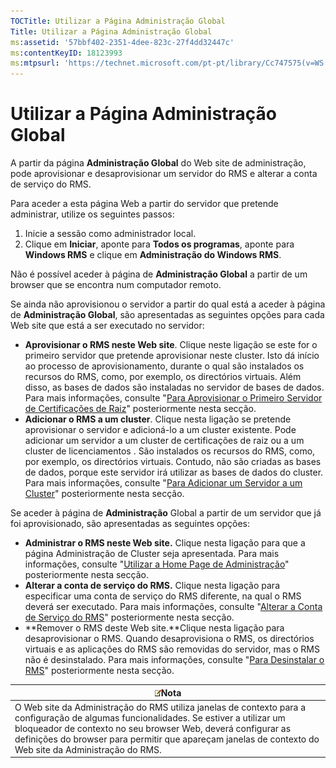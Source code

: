 ```yaml
---
TOCTitle: Utilizar a Página Administração Global
Title: Utilizar a Página Administração Global
ms:assetid: '57bbf402-2351-4dee-823c-27f4dd32447c'
ms:contentKeyID: 18123993
ms:mtpsurl: 'https://technet.microsoft.com/pt-pt/library/Cc747575(v=WS.10)'
---
```


Utilizar a Página Administração Global
======================================

A partir da página **Administração Global** do Web site de administração, pode aprovisionar e desaprovisionar um servidor do RMS e alterar a conta de serviço do RMS.

Para aceder a esta página Web a partir do servidor que pretende administrar, utilize os seguintes passos:

1.  Inicie a sessão como administrador local.
2.  Clique em **Iniciar**, aponte para **Todos os programas**, aponte para **Windows RMS** e clique em **Administração do Windows RMS**.

Não é possível aceder à página de **Administração Global** a partir de um browser que se encontra num computador remoto.

Se ainda não aprovisionou o servidor a partir do qual está a aceder à página de **Administração Global**, são apresentadas as seguintes opções para cada Web site que está a ser executado no servidor:

-   **Aprovisionar o RMS neste Web site**. Clique neste ligação se este for o primeiro servidor que pretende aprovisionar neste cluster. Isto dá início ao processo de aprovisionamento, durante o qual são instalados os recursos do RMS, como, por exemplo, os directórios virtuais. Além disso, as bases de dados são instaladas no servidor de bases de dados. Para mais informações, consulte "[Para Aprovisionar o Primeiro Servidor de Certificações de Raiz](https://technet.microsoft.com/debc42f3-74ff-4c99-b7a4-4921fccdabc2)" posteriormente nesta secção.
-   **Adicionar o RMS a um cluster**. Clique nesta ligação se pretende aprovisionar o servidor e adicioná-lo a um cluster existente. Pode adicionar um servidor a um cluster de certificações de raiz ou a um cluster de licenciamentos . São instalados os recursos do RMS, como, por exemplo, os directórios virtuais. Contudo, não são criadas as bases de dados, porque este servidor irá utilizar as bases de dados do cluster. Para mais informações, consulte "[Para Adicionar um Servidor a um Cluster](https://technet.microsoft.com/db635238-5528-4bec-9cc6-8244e2b3d733)" posteriormente nesta secção.

Se aceder à página de **Administração** Global a partir de um servidor que já foi aprovisionado, são apresentadas as seguintes opções:

-   **Administrar o RMS neste Web site.** Clique nesta ligação para que a página Administração de Cluster seja apresentada. Para mais informações, consulte "[Utilizar a Home Page de Administração](https://technet.microsoft.com/6c155977-bd0e-47d6-ac65-1746cddb505e)" posteriormente nesta secção.
-   **Alterar a conta de serviço do RMS.** Clique nesta ligação para especificar uma conta de serviço do RMS diferente, na qual o RMS deverá ser executado. Para mais informações, consulte "[Alterar a Conta de Serviço do RMS](https://technet.microsoft.com/f257d66d-b823-41e4-bcb7-7c90eb295238)" posteriormente nesta secção.
-   **Remover o RMS deste Web site.**Clique nesta ligação para desaprovisionar o RMS. Quando desaprovisiona o RMS, os directórios virtuais e as aplicações do RMS são removidas do servidor, mas o RMS não é desinstalado. Para mais informações, consulte "[Para Desinstalar o RMS](https://technet.microsoft.com/885e3b4f-ea32-466f-9f7f-d8440b0f7c28)" posteriormente nesta secção.

| ![](/security-updates/images/Cc747575.note(WS.10).gif)Nota                                                                                                                                                                                                                                             |
|-------------------------------------------------------------------------------------------------------------------------------------------------------------------------------------------------------------------------------------------------------------------------------------------------------------------|
| O Web site da Administração do RMS utiliza janelas de contexto para a configuração de algumas funcionalidades. Se estiver a utilizar um bloqueador de contexto no seu browser Web, deverá configurar as definições do browser para permitir que apareçam janelas de contexto do Web site da Administração do RMS. |

